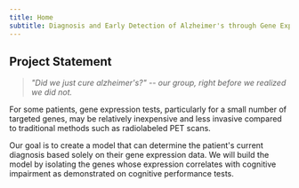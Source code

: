 ```yaml
---
title: Home
subtitle: Diagnosis and Early Detection of Alzheimer's through Gene Expression
---
```

## Project Statement

>*"Did we just cure alzheimer's?" -- our group, right before we realized we did not.*

For some patients, gene expression tests, particularly for a small number of targeted genes, may be relatively inexpensive and less invasive compared to traditional methods such as radiolabeled PET scans.

Our goal is to create a model that can determine the patient's current diagnosis based solely on their gene expression data. We will build the model by isolating the genes whose expression correlates with cognitive impairment as demonstrated on cognitive performance tests.
